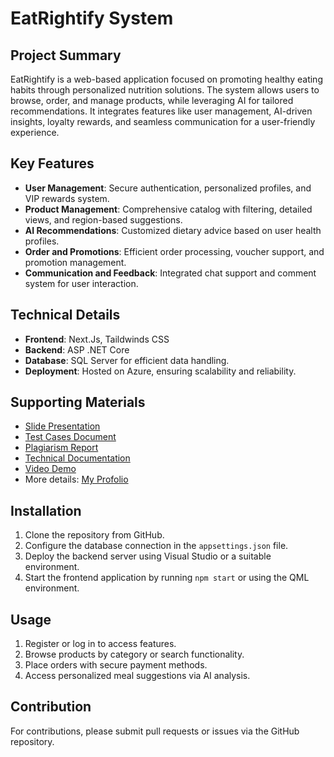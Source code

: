 # EatRightify System

## Project Summary
EatRightify is a web-based application focused on promoting healthy eating habits through personalized nutrition solutions. The system allows users to browse, order, and manage products, while leveraging AI for tailored recommendations. It integrates features like user management, AI-driven insights, loyalty rewards, and seamless communication for a user-friendly experience.

## Key Features
- **User Management**: Secure authentication, personalized profiles, and VIP rewards system.
- **Product Management**: Comprehensive catalog with filtering, detailed views, and region-based suggestions.
- **AI Recommendations**: Customized dietary advice based on user health profiles.
- **Order and Promotions**: Efficient order processing, voucher support, and promotion management.
- **Communication and Feedback**: Integrated chat support and comment system for user interaction.

## Technical Details
- **Frontend**: Next.Js, Taildwinds CSS
- **Backend**: ASP .NET Core 
- **Database**: SQL Server for efficient data handling.
- **Deployment**: Hosted on Azure, ensuring scalability and reliability.

## Supporting Materials
- [Slide Presentation](https://drive.google.com/drive/folders/1eRtx7GI_unr-pm3AGYGAzSNZa2pV1F1C?usp=sharing)
- [Test Cases Document](https://docs.google.com/spreadsheets/d/1jvmwdxi-xwAJggYSLJ0_ULSCqETCBrLc/edit?usp=drive_link&ouid=117211993618948162267&rtpof=true&sd=true)
- [Plagiarism Report](https://drive.google.com/file/d/1aPAv7JU6o0lZfKMWGu9sdWFrynAKATH3/view?usp=drive_link)
- [Technical Documentation](https://drive.google.com/file/d/1N8YdZKDf9lAvPRqE2xmRQLSFDt0520oq/view?usp=drive_link)
- [Video Demo](https://www.youtube.com/watch?v=7QB05Ykqvxw)
- More details: [My Profolio]([https://www.youtube.com/watch?v=7QB05Ykqvxw](https://mlananhhdev.wixsite.com/mlananhh/post/eatrightify-system))

## Installation
1. Clone the repository from GitHub.
2. Configure the database connection in the `appsettings.json` file.
3. Deploy the backend server using Visual Studio or a suitable environment.
4. Start the frontend application by running `npm start` or using the QML environment.

## Usage
1. Register or log in to access features.
2. Browse products by category or search functionality.
3. Place orders with secure payment methods.
4. Access personalized meal suggestions via AI analysis.

## Contribution
For contributions, please submit pull requests or issues via the GitHub repository.
